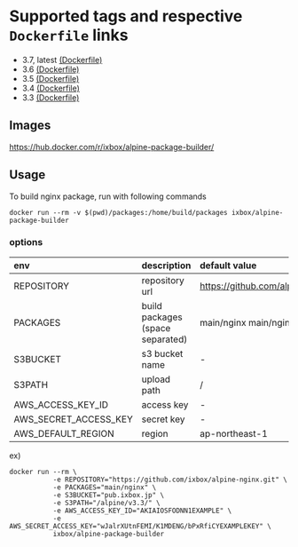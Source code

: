 # Supported tags and respective ```Dockerfile``` links

- 3.7, latest [(Dockerfile)](https://github.com/ixbox/docker-alpine-package-builder/blob/master/3.7/Dockerfile)
- 3.6 [(Dockerfile)](https://github.com/ixbox/docker-alpine-package-builder/blob/master/3.6/Dockerfile)
- 3.5 [(Dockerfile)](https://github.com/ixbox/docker-alpine-package-builder/blob/master/3.5/Dockerfile)
- 3.4 [(Dockerfile)](https://github.com/ixbox/docker-alpine-package-builder/blob/master/3.4/Dockerfile)
- 3.3 [(Dockerfile)](https://github.com/ixbox/docker-alpine-package-builder/blob/master/3.3/Dockerfile)

## **Images**

https://hub.docker.com/r/ixbox/alpine-package-builder/

## **Usage**
To build nginx package, run with following commands
```shell
docker run --rm -v $(pwd)/packages:/home/build/packages ixbox/alpine-package-builder
```

### options

| env | description | default value |
|:----|:------------|:--------------|
| REPOSITORY | repository url | https://github.com/alpinelinux/aports.git |
| PACKAGES | build packages (space separated) | main/nginx main/nginx-lua |
| S3BUCKET | s3 bucket name | - |
| S3PATH | upload path | / |
| AWS_ACCESS_KEY_ID | access key | - |
| AWS_SECRET_ACCESS_KEY | secret key | - |
| AWS_DEFAULT_REGION | region | ap-northeast-1 |

ex)
```
docker run --rm \
           -e REPOSITORY="https://github.com/ixbox/alpine-nginx.git" \
           -e PACKAGES="main/nginx" \
           -e S3BUCKET="pub.ixbox.jp" \
           -e S3PATH="/alpine/v3.3/" \
           -e AWS_ACCESS_KEY_ID="AKIAIOSFODNN1EXAMPLE" \
           -e AWS_SECRET_ACCESS_KEY="wJalrXUtnFEMI/K1MDENG/bPxRfiCYEXAMPLEKEY" \
           ixbox/alpine-package-builder
```
